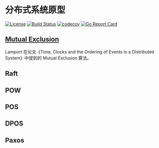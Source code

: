 # 分布式系统原型

[![License](http://img.shields.io/badge/license-MIT-red.svg?style=flat)](https://github.com/aQuaYi/Distributed-Algorithms/blob/master/LICENSE)
[![Build Status](https://www.travis-ci.org/aQuaYi/Distributed-Algorithms.svg?branch=master)](https://www.travis-ci.org/aQuaYi/Distributed-Algorithms)
[![codecov](https://codecov.io/gh/aQuaYi/Distributed-Algorithms/branch/master/graph/badge.svg)](https://codecov.io/gh/aQuaYi/Distributed-Algorithms)
[![Go Report Card](https://goreportcard.com/badge/github.com/aQuaYi/Distributed-Algorithms)](https://goreportcard.com/report/github.com/aQuaYi/Distributed-Algorithms)

## [Mutual Exclusion](Mutual-Exclusion)

Lamport 在论文《Time, Clocks and the Ordering of Events in a Distributed System》中提到的 Mutual Exclusion 算法。

## Raft

## POW

## POS

## DPOS

## Paxos
